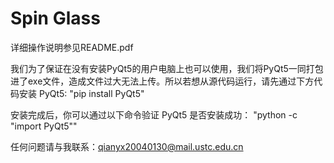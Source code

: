 # Spin Glass
详细操作说明参见README.pdf

我们为了保证在没有安装PyQt5的用户电脑上也可以使用，我们将PyQt5一同打包进了exe文件，造成文件过大无法上传。所以若想从源代码运行，请先通过下方代码安装 PyQt5:
"pip install PyQt5"

安装完成后，你可以通过以下命令验证 PyQt5 是否安装成功：
"python -c "import PyQt5""

任何问题请与我联系：qianyx20040130@mail.ustc.edu.cn
